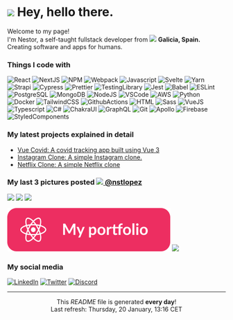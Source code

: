 <h1><img src="https://steamcdn-a.akamaihd.net/steam/apps/1122050/extras/suica_chara.gif?t=1598950928" width="45"/> Hey, hello there.</h1>

<p>Welcome to my page! </br> I'm Nestor, a self-taught fullstack developer from <img src="https://image.flaticon.com/icons/svg/197/197593.svg" width="13"/> <b>Galicia, Spain.</b> Creating software and apps for humans. 
<h3>Things I code with</h3>
<p>
<img alt="React" src="https:&#x2F;&#x2F;strapiportfolioimages.s3.eu-west-3.amazonaws.com&#x2F;React_3de31a4ebb.svg" />
<img alt="NextJS" src="https:&#x2F;&#x2F;strapiportfolioimages.s3.eu-west-3.amazonaws.com&#x2F;Next_js_ac9684d8f5.svg" />
<img alt="NPM" src="https:&#x2F;&#x2F;strapiportfolioimages.s3.eu-west-3.amazonaws.com&#x2F;NPM_77cf223ba6.svg" />
<img alt="Webpack" src="https:&#x2F;&#x2F;strapiportfolioimages.s3.eu-west-3.amazonaws.com&#x2F;Webpack_6a9b69444b.svg" />
<img alt="Javascript" src="https:&#x2F;&#x2F;strapiportfolioimages.s3.eu-west-3.amazonaws.com&#x2F;Javascript_43c420cae7.svg" />
<img alt="Svelte" src="https:&#x2F;&#x2F;strapiportfolioimages.s3.eu-west-3.amazonaws.com&#x2F;Svelte_c7b3aa54da.svg" />
<img alt="Yarn" src="https:&#x2F;&#x2F;strapiportfolioimages.s3.eu-west-3.amazonaws.com&#x2F;Yarn_e923146480.svg" />
<img alt="Strapi" src="https:&#x2F;&#x2F;strapiportfolioimages.s3.eu-west-3.amazonaws.com&#x2F;strapi_5534e8e5e3.svg" />
<img alt="Cypress" src="https:&#x2F;&#x2F;strapiportfolioimages.s3.eu-west-3.amazonaws.com&#x2F;Cypress_fe504b2241.svg" />
<img alt="Prettier" src="https:&#x2F;&#x2F;strapiportfolioimages.s3.eu-west-3.amazonaws.com&#x2F;Prettier_bc0762ec9c.svg" />
<img alt="TestingLibrary" src="https:&#x2F;&#x2F;strapiportfolioimages.s3.eu-west-3.amazonaws.com&#x2F;Testing_Library_2089de908e.svg" />
<img alt="Jest" src="https:&#x2F;&#x2F;strapiportfolioimages.s3.eu-west-3.amazonaws.com&#x2F;Jest_1bc677d885.svg" />
<img alt="Babel" src="https:&#x2F;&#x2F;strapiportfolioimages.s3.eu-west-3.amazonaws.com&#x2F;Babel_248bbbd330.svg" />
<img alt="ESLint" src="https:&#x2F;&#x2F;strapiportfolioimages.s3.eu-west-3.amazonaws.com&#x2F;ES_Lint_3333214e22.svg" />
<img alt="PostgreSQL" src="https:&#x2F;&#x2F;strapiportfolioimages.s3.eu-west-3.amazonaws.com&#x2F;Postgre_SQL_4a94890c14.svg" />
<img alt="MongoDB" src="https:&#x2F;&#x2F;strapiportfolioimages.s3.eu-west-3.amazonaws.com&#x2F;Mongo_DB_30941addbf.svg" />
<img alt="NodeJS" src="https:&#x2F;&#x2F;strapiportfolioimages.s3.eu-west-3.amazonaws.com&#x2F;Node_fd2e733759.svg" />
<img alt="VSCode" src="https:&#x2F;&#x2F;strapiportfolioimages.s3.eu-west-3.amazonaws.com&#x2F;VS_Code_e99e88ef63.svg" />
<img alt="AWS" src="https:&#x2F;&#x2F;strapiportfolioimages.s3.eu-west-3.amazonaws.com&#x2F;AWS_dc582767aa.svg" />
<img alt="Python" src="https:&#x2F;&#x2F;strapiportfolioimages.s3.eu-west-3.amazonaws.com&#x2F;Python_5e669a986b.svg" />
<img alt="Docker" src="https:&#x2F;&#x2F;strapiportfolioimages.s3.eu-west-3.amazonaws.com&#x2F;Docker_7de9fa604a.svg" />
<img alt="TailwindCSS" src="https:&#x2F;&#x2F;strapiportfolioimages.s3.eu-west-3.amazonaws.com&#x2F;Tailwind_6a0fd47737.svg" />
<img alt="GithubActions" src="https:&#x2F;&#x2F;strapiportfolioimages.s3.eu-west-3.amazonaws.com&#x2F;Github_A_Ctions_c87f412f98.svg" />
<img alt="HTML" src="https:&#x2F;&#x2F;strapiportfolioimages.s3.eu-west-3.amazonaws.com&#x2F;HTML_f229a9dcf6.svg" />
<img alt="Sass" src="https:&#x2F;&#x2F;strapiportfolioimages.s3.eu-west-3.amazonaws.com&#x2F;Sass_eb8af33f43.svg" />
<img alt="VueJS" src="https:&#x2F;&#x2F;strapiportfolioimages.s3.eu-west-3.amazonaws.com&#x2F;Vue_291e30d43b.svg" />
<img alt="Typescript" src="https:&#x2F;&#x2F;strapiportfolioimages.s3.eu-west-3.amazonaws.com&#x2F;Typescript_ad00b590f7.svg" />
<img alt="C#" src="https:&#x2F;&#x2F;strapiportfolioimages.s3.eu-west-3.amazonaws.com&#x2F;C_f43471e953.svg" />
<img alt="ChakraUI" src="https:&#x2F;&#x2F;strapiportfolioimages.s3.eu-west-3.amazonaws.com&#x2F;chakraui_67e32018bf.svg" />
<img alt="GraphQL" src="https:&#x2F;&#x2F;strapiportfolioimages.s3.eu-west-3.amazonaws.com&#x2F;Graph_QL_bc02c7d9db.svg" />
<img alt="Git" src="https:&#x2F;&#x2F;strapiportfolioimages.s3.eu-west-3.amazonaws.com&#x2F;Git_6f68ecb146.svg" />
<img alt="Apollo" src="https:&#x2F;&#x2F;strapiportfolioimages.s3.eu-west-3.amazonaws.com&#x2F;Apollo_89b07fb1eb.svg" />
<img alt="Firebase" src="https:&#x2F;&#x2F;strapiportfolioimages.s3.eu-west-3.amazonaws.com&#x2F;firebase_301511e256.svg" />
<img alt="StyledComponents" src="https:&#x2F;&#x2F;strapiportfolioimages.s3.eu-west-3.amazonaws.com&#x2F;Styled_Components_2564fdf81b.svg" />
</p>

<h3>My latest projects explained in detail</h3>
<ul>
<li><a href="https://nstlopez.com/project/vue-covid" target="_blank">Vue Covid: A covid tracking app built using Vue 3</a></li>
<li><a href="https://nstlopez.com/project/instagram-clone" target="_blank">Instagram Clone: A simple Instagram clone.</a></li>
<li><a href="https://nstlopez.com/project/netflix-clone" target="_blank">Netflix Clone: A simple Netflix clone</a></li>
</ul>
<h3>My last 3 pictures posted <a href="https://www.instagram.com/nstlopez/" target="_blank"><img src="https://upload.wikimedia.org/wikipedia/commons/thumb/e/e7/Instagram_logo_2016.svg/1024px-Instagram_logo_2016.svg.png" width="20"/> @nstlopez</a><br/>
</h3><p><img width="200" src="https:&#x2F;&#x2F;www.picuki.com&#x2F;hosted-by-instagram&#x2F;url&#x3D;https%3A%7C%7C%7C%7Cscontent-hel3-1.cdninstagram.com%7C%7Cv%7C%7Ct51.2885-15%7C%7Csh0.08%7C%7Ce35%7C%7Cs640x640%7C%7C270424910_717303055919920_3222054260601892305_n.jpg%3F_nc_ht%3Dscontent-hel3-1.cdninstagram.com%26_nc_cat%3D104%26_nc_ohc%3D2cXBA-N_NpoAX9v9pCj%26edm%3DABfd0MgBAAAA%26ccb%3D7-4%26oh%3D00_AT-UVaCuT6cHsO0ZqoSIZDikGcwFs5yIcY6dc46XOb10Vw%26oe%3D61F04454%26_nc_sid%3D7bff83" /> <img width="200" src="https:&#x2F;&#x2F;www.picuki.com&#x2F;hosted-by-instagram&#x2F;url&#x3D;https%3A%7C%7C%7C%7Cscontent-hel3-1.cdninstagram.com%7C%7Cv%7C%7Ct51.2885-15%7C%7Csh0.08%7C%7Ce35%7C%7Cs640x640%7C%7C270327566_1122846095230289_7586690723334661917_n.jpg%3F_nc_ht%3Dscontent-hel3-1.cdninstagram.com%26_nc_cat%3D105%26_nc_ohc%3DsWl1ZZifoy0AX90-IZr%26edm%3DABfd0MgBAAAA%26ccb%3D7-4%26oh%3D00_AT_glo57k8co2tCiegmkT0GLTeMtqPw3r_qXZFeSyXxFhA%26oe%3D61EF602C%26_nc_sid%3D7bff83" /> <img width="200" src="https:&#x2F;&#x2F;www.picuki.com&#x2F;hosted-by-instagram&#x2F;url&#x3D;https%3A%7C%7C%7C%7Cscontent-hel3-1.cdninstagram.com%7C%7Cv%7C%7Ct51.2885-15%7C%7Csh0.08%7C%7Ce35%7C%7Cs640x640%7C%7C267626332_335818774672671_5381716836487648030_n.jpg%3F_nc_ht%3Dscontent-hel3-1.cdninstagram.com%26_nc_cat%3D103%26_nc_ohc%3D4iyMGokpCJAAX_UuNLT%26edm%3DABfd0MgBAAAA%26ccb%3D7-4%26oh%3D00_AT8jvOrM8N6rDb7Cpd-t9ZxpEer0DT-pPYMZDfyYu0aLYw%26oe%3D61F0B8F2%26_nc_sid%3D7bff83" /></p>

<div>
<a href="https://nstlopez.com/" target="_blank"><img alt="My Portfolio" src="./static/portfolio_button.svg" /></a>
<a href="https://www.buymeacoffee.com/nstlopez"><img src="https://img.buymeacoffee.com/button-api/?text=Buy me a coffee&emoji=&slug=nstlopez&button_colour=d11c55&font_colour=ffffff&font_family=Lato&outline_colour=ffffff&coffee_colour=FFDD00"></a>

<h3>My social media</h3>
<a href="https://www.linkedin.com/in/nestorlopezlopez" target="_blank"><img alt="LinkedIn" src="https://img.shields.io/badge/linkedin-%230077B5.svg?&style=for-the-badge&logo=linkedin&logoColor=white" /></a>
<a href="https://twitter.com/nstlopez" target="_blank"><img alt="Twitter" src="https://img.shields.io/badge/twitter-%231DA1F2.svg?&style=for-the-badge&logo=twitter&logoColor=white" /></a>
<a href="https://discord.com/invite/qDXCrK4" target="_blank"><img alt="Discord" src="https://img.shields.io/badge/discord-7289DA.svg?&style=for-the-badge&logo=discord&logoColor=white" /></a> 
</div>

------------
<p align="center">This <i>README</i> file is generated <b>every day</b>!</br>Last refresh: Thursday, 20 January, 13:16 CET</p>
